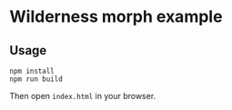 # Wilderness morph example

## Usage

```
npm install
npm run build
```

Then open `index.html` in your browser.
